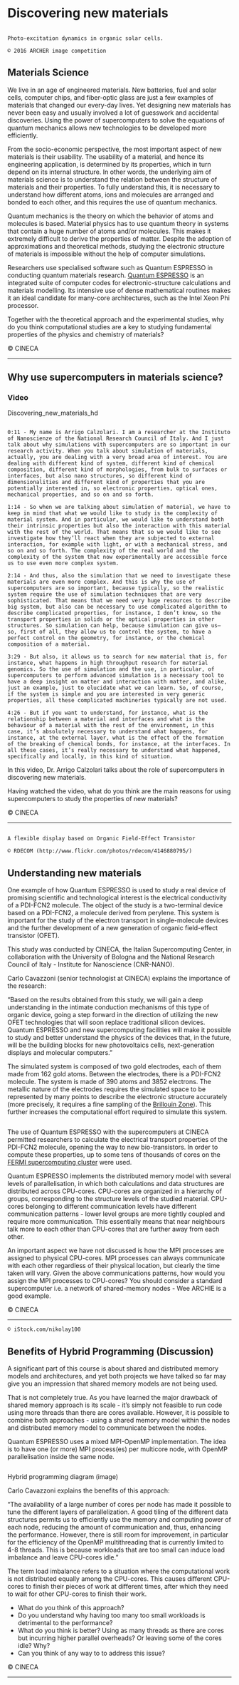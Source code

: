 # Discovering new materials

```{figure} ./images/hero_00a565ef-c294-4b52-902c-f904048bb8ad.jpg

Photo-excitation dynamics in organic solar cells.

© 2016 ARCHER image competition

```

## Materials Science

We live in an age of engineered materials. New batteries, fuel and solar cells, computer chips, and fiber-optic glass are just a few examples of materials that changed our every-day lives. Yet designing new materials has never been easy and usually involved a lot of guesswork and accidental discoveries. Using the power of supercomputers to solve the equations of quantum mechanics allows new technologies to be developed more efficiently.

From the socio-economic perspective, the most important aspect of new materials is their usability. The usability of a material, and hence its engineering application, is determined by its properties, which in turn depend on its internal structure. In other words, the underlying aim of materials science is to understand the relation between the structure of materials and their properties. To fully understand this, it is necessary to understand how different atoms, ions and molecules are arranged and bonded to each other, and this requires the use of quantum mechanics.

Quantum mechanics is the theory on which the behavior of atoms and molecules is based. Material physics has to use quantum theory in systems that contain a huge number of atoms and/or molecules. This makes it extremely difficult to derive the properties of matter. Despite the adoption of approximations and theoretical methods, studying the electronic structure of materials is impossible without the help of computer simulations.

Researchers use specialised software such as Quantum ESPRESSO in conducting quantum materials research. [Quantum ESPRESSO](http://www.quantum-espresso.org/) is an integrated suite of computer codes for electronic-structure calculations and materials modelling. Its intensive use of dense mathematical routines makes it an ideal candidate for many-core architectures, such as the Intel Xeon Phi processor.

Together with the theoretical approach and the experimental studies, why do you think computational studies are a key to studying fundamental properties of the physics and chemistry of materials?

© CINECA

---

## Why use supercomputers in materials science? 

### Video

Discovering_new_materials_hd

```{solution} Transcript

0:11 - My name is Arrigo Calzolari. I am a researcher at the Instituto of Nanoscienze of the National Research Council of Italy. And I just talk about why simulations with supercomputers are so important in our research activity. When you talk about simulation of materials, actually, you are dealing with a very broad area of interest. You are dealing with different kind of system, different kind of chemical composition, different kind of morphologies, from bulk to surfaces or interfaces, but also nano structures, so different kind of dimensionalities and different kind of properties that you are potentially interested in, so electronic properties, optical ones, mechanical properties, and so on and so forth.

1:14 - So when we are talking about simulation of material, we have to keep in mind that what we would like to study is the complexity of material system. And in particular, we would like to understand both their intrinsic properties but also the interaction with this material with the rest of the world. That means that so we would like to see investigate how they’ll react when they are subjected to external interaction, for example with light, or with a mechanical stress, and so on and so forth. The complexity of the real world and the complexity of the system that now experimentally are accessible force us to use even more complex system.

2:14 - And thus, also the simulation that we need to investigate these materials are even more complex. And this is why the use of supercomputers are so important, because typically, so the realistic system require the use of simulation techniques that are very sophisticated. That means that we need very huge resources to describe big system, but also can be necessary to use complicated algorithm to describe complicated properties, for instance, I don’t know, so the transport properties in solids or the optical properties in other structures. So simulation can help, because simulation can give us– so, first of all, they allow us to control the system, to have a perfect control on the geometry, for instance, or the chemical composition of a material.

3:29 - But also, it allows us to search for new material that is, for instance, what happens in high throughput research for material genomics. So the use of simulation and the use, in particular, of supercomputers to perform advanced simulation is a necessary tool to have a deep insight on matter and interaction with matter, and alike, just an example, just to elucidate what we can learn. So, of course, if the system is simple and you are interested in very generic properties, all these complicated machineries typically are not used.

4:26 - But if you want to understand, for instance, what is the relationship between a material and interfaces and what is the behaviour of a material with the rest of the environment, in this case, it’s absolutely necessary to understand what happens, for instance, at the external layer, what is the effect of the formation of the breaking of chemical bonds, for instance, at the interfaces. In all these cases, it’s really necessary to understand what happened, specifically and locally, in this kind of situation.

```

In this video, Dr. Arrigo Calzolari talks about the role of supercomputers in discovering new materials.

Having watched the video, what do you think are the main reasons for using supercomputers to study the properties of new materials?

© CINECA

---

```{figure} ./images/hero_2b49ff3b-bdca-487e-9723-dcd51bc649b3.jpg

A flexible display based on Organic Field-Effect Transistor

© RDECOM (http://www.flickr.com/photos/rdecom/4146880795/)

```

## Understanding new materials

One example of how Quantum ESPRESSO is used to study a real device of promising scientific and technological interest is the electrical conductivity of a PDI-FCN2 molecule. The object of the study is a two-terminal device based on a PDI-FCN2, a molecule derived from perylene. This system is important for the study of the electron transport in single-molecule devices and the further development of a new generation of organic field-effect transistor (OFET).

This study was conducted by CINECA, the Italian Supercomputing Center, in collaboration with the University of Bologna and the National Research Council of Italy - Institute for Nanoscience (CNR-NANO).

Carlo Cavazzoni (senior technologist at CINECA) explains the importance of the research:

“Based on the results obtained from this study, we will gain a deep understanding in the intimate conduction mechanisms of this type of organic device, going a step forward in the direction of utilizing the new OFET technologies that will soon replace traditional silicon devices. Quantum ESPRESSO and new supercomputing facilities will make it possible to study and better understand the physics of the devices that, in the future, will be the building blocks for new photovoltaics cells, next-generation displays and molecular computers.”

The simulated system is composed of two gold electrodes, each of them made from 162 gold atoms. Between the electrodes, there is a PDI-FCN2 molecule. The system is made of 390 atoms and 3852 electrons. The metallic nature of the electrodes requires the simulated space to be represented by many points to describe the electronic structure accurately (more precisely, it requires a fine sampling of the [Brillouin Zone](https://en.wikipedia.org/wiki/Brillouin_zone)). This further increases the computational effort required to simulate this system.

```{figure} ./images/hero_85c10ac4-765c-418c-b940-d3bbc138948e.png
```

The use of Quantum ESPRESSO with the supercomputers at CINECA permitted researchers to calculate the electrical transport properties of the PDI-FCN2 molecule, opening the way to new bio-transistors. In order to compute these properties, up to some tens of thousands of cores on the [FERMI supercomputing cluster](http://www.hpc.cineca.it/hardware/fermi) were used.

Quantum ESPRESSO implements the distributed memory model with several levels of parallelisation, in which both calculations and data structures are distributed across CPU-cores. CPU-cores are organized in a hierarchy of groups, corresponding to the structure levels of the studied material. CPU-cores belonging to different communication levels have different communication patterns - lower level groups are more tightly coupled and require more communication. This essentially means that near neighbours talk more to each other than CPU-cores that are further away from each other.

An important aspect we have not discussed is how the MPI processes are assigned to physical CPU-cores. MPI processes can always communicate with each other regardless of their physical location, but clearly the time taken will vary. Given the above communications patterns, how would you assign the MPI processes to CPU-cores? You should consider a standard supercomputer i.e. a network of shared-memory nodes - Wee ARCHIE is a good example.

© CINECA

---

```{figure} ./images/hero_c952b5d9-2328-4b4a-b1b0-9733c5f96b15.jpg
© iStock.com/nikolay100
```

## Benefits of Hybrid Programming (Discussion)

A significant part of this course is about shared and distributed memory models and architectures, and yet both projects we have talked so far may give you an impression that shared memory models are not being used.

That is not completely true. As you have learned the major drawback of shared memory approach is its scale - it’s simply not feasible to run code using more threads than there are cores available. However, it is possible to combine both approaches - using a shared memory model within the nodes and distributed memory model to communicate between the nodes.

Quantum ESPRESSO uses a mixed MPI-OpenMP implementation. The idea is to have one (or more) MPI process(es) per multicore node, with OpenMP parallelisation inside the same node.


```{figure} ./images/hero_5ecd9fac-24c3-435a-ad62-0081447ec565.png
```

Hybrid programming diagram (image)

Carlo Cavazzoni explains the benefits of this approach:

“The availability of a large number of cores per node has made it possible to tune the different layers of parallelization. A good tiling of the different data structures permits us to efficiently use the memory and computing power of each node, reducing the amount of communication and, thus, enhancing the performance. However, there is still room for improvement, in particular for the efficiency of the OpenMP multithreading that is currently limited to 4-8 threads. This is because workloads that are too small can induce load imbalance and leave CPU-cores idle.”

The term load imbalance refers to a situation where the computational work is not distributed equally among the CPU-cores. This causes different CPU-cores to finish their pieces of work at different times, after which they need to wait for other CPU-cores to finish their work.

- What do you think of this approach?
- Do you understand why having too many too small workloads is detrimental to the performance?
- What do you think is better? Using as many threads as there are cores but incurring higher parallel overheads? Or leaving some of the cores idle? Why?
- Can you think of any way to to address this issue?

© CINECA

---